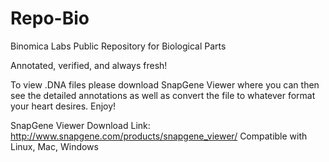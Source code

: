 Repo-Bio
========

Binomica Labs Public Repository for Biological Parts 

Annotated, verified, and always fresh!

To view .DNA files please download SnapGene Viewer where you can then see the detailed annotations as well as convert the file to whatever format your heart desires. Enjoy!

SnapGene Viewer Download Link: http://www.snapgene.com/products/snapgene_viewer/
Compatible with Linux, Mac, Windows
